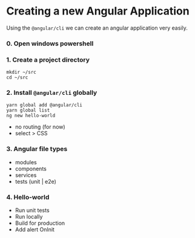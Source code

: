 # Creating a new Angular Application
Using the `@angular/cli` we can create an angular application very easily.

### 0. Open windows powershell

### 1. Create a project directory
```
mkdir ~/src
cd ~/src
```

### 2. Install `@angular/cli` globally
```
yarn global add @angular/cli
yarn global list
ng new hello-world
```
* no routing (for now)
* select > CSS

### 3. Angular file types
* modules
* components
* services
* tests (unit | e2e)

### 4. Hello-world
* Run unit tests
* Run locally
* Build for production
* Add alert OnInit